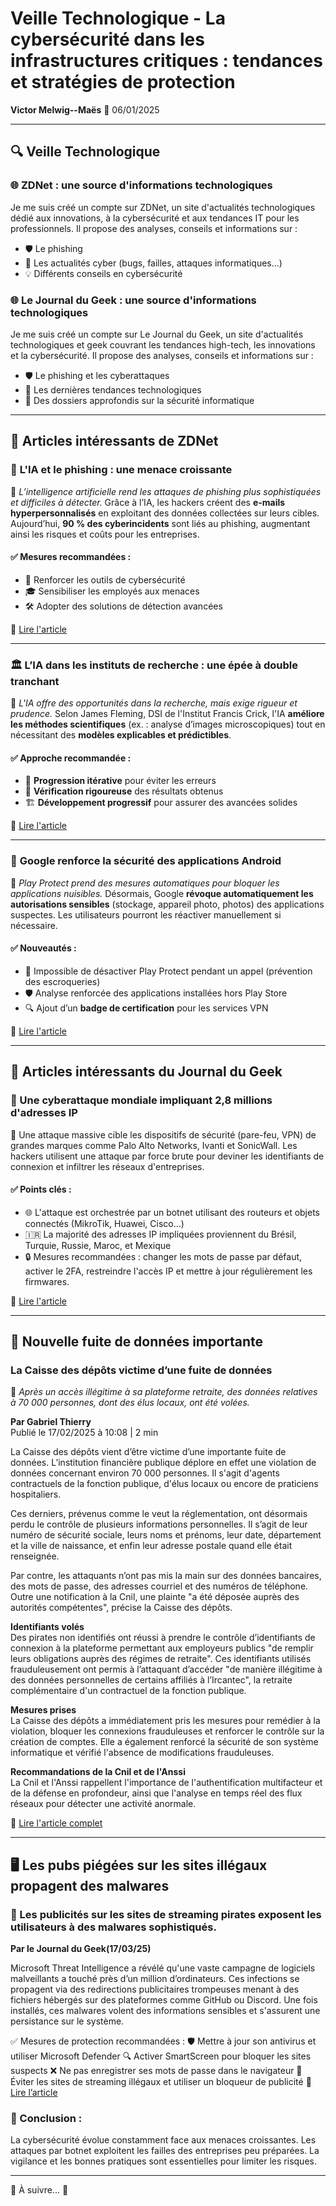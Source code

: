 # Veille Technologique - La cybersécurité dans les infrastructures critiques : tendances et stratégies de protection

**Victor Melwig--Maës** 📅 06/01/2025

---

## 🔍 Veille Technologique

### 🌐 ZDNet : une source d'informations technologiques

Je me suis créé un compte sur ZDNet, un site d'actualités technologiques dédié aux innovations, à la cybersécurité et aux tendances IT pour les professionnels. Il propose des analyses, conseils et informations sur :

- 🛡️ Le phishing
- 📰 Les actualités cyber (bugs, failles, attaques informatiques...)
- 💡 Différents conseils en cybersécurité

### 🌐 Le Journal du Geek : une source d'informations technologiques

Je me suis créé un compte sur Le Journal du Geek, un site d'actualités technologiques et geek couvrant les tendances high-tech, les innovations et la cybersécurité. Il propose des analyses, conseils et informations sur :

- 🛡️ Le phishing et les cyberattaques
- 📰 Les dernières tendances technologiques
- 📝 Des dossiers approfondis sur la sécurité informatique

---

## 📌 Articles intéressants de ZDNet

### 🤖 **L'IA et le phishing : une menace croissante**
📌 *L’intelligence artificielle rend les attaques de phishing plus sophistiquées et difficiles à détecter.* Grâce à l’IA, les hackers créent des **e-mails hyperpersonnalisés** en exploitant des données collectées sur leurs cibles. Aujourd’hui, **90 % des cyberincidents** sont liés au phishing, augmentant ainsi les risques et coûts pour les entreprises. 

#### ✅ **Mesures recommandées** : 
- 🔐 Renforcer les outils de cybersécurité
- 🎓 Sensibiliser les employés aux menaces
- 🛠️ Adopter des solutions de détection avancées

🔗 [Lire l'article](https://www.zdnet.fr/actualites/lia-rend-le-phishing-plus-redoutable-que-jamais-une-nouvelle-menace-pour-les-entreprises-403837.htm)

---

### 🏛️ **L’IA dans les instituts de recherche : une épée à double tranchant**
📌 *L'IA offre des opportunités dans la recherche, mais exige rigueur et prudence.* Selon James Fleming, DSI de l'Institut Francis Crick, l'IA **améliore les méthodes scientifiques** (ex. : analyse d’images microscopiques) tout en nécessitant des **modèles explicables et prédictibles**. 

#### ✅ **Approche recommandée** :
- 🚀 **Progression itérative** pour éviter les erreurs
- 🔎 **Vérification rigoureuse** des résultats obtenus
- 🏗️ **Développement progressif** pour assurer des avancées solides

🔗 [Lire l'article](https://www.zdnet.fr/actualites/lia-dans-les-instituts-de-recherche-est-une-arme-a-double-tranchant-voici-comment-eviter-les-risques-404216.htm?utm_campaign=NL_Zdnet_10012025&utm_content=10012025&utm_medium=email&utm_source=EMAIL&rwid=623A463B9D1B93D0AB16B6A4FE9F1BF398917405255DD759DEF646F7C0D84C6F)

---

### 📱 **Google renforce la sécurité des applications Android**
📌 *Play Protect prend des mesures automatiques pour bloquer les applications nuisibles.* Désormais, Google **révoque automatiquement les autorisations sensibles** (stockage, appareil photo, photos) des applications suspectes. Les utilisateurs pourront les réactiver manuellement si nécessaire. 

#### ✅ **Nouveautés :**
- 🚫 Impossible de désactiver Play Protect pendant un appel (prévention des escroqueries)
- 🛡️ Analyse renforcée des applications installées hors Play Store
- 🔍 Ajout d’un **badge de certification** pour les services VPN

🔗 [Lire l'article](https://www.zdnet.fr/actualites/google-supprime-automatiquement-les-autorisations-pour-les-applications-nuisibles-405375.htm)

---

## 📌 Articles intéressants du Journal du Geek

### 🚀 Une cyberattaque mondiale impliquant 2,8 millions d'adresses IP

📀 Une attaque massive cible les dispositifs de sécurité (pare-feu, VPN) de grandes marques comme Palo Alto Networks, Ivanti et SonicWall. Les hackers utilisent une attaque par force brute pour deviner les identifiants de connexion et infiltrer les réseaux d'entreprises.

#### ✅ Points clés :

- 🌐 L'attaque est orchestrée par un botnet utilisant des routeurs et objets connectés (MikroTik, Huawei, Cisco...)
- 🇮🇷 La majorité des adresses IP impliquées proviennent du Brésil, Turquie, Russie, Maroc, et Mexique
- 🔒 Mesures recommandées : changer les mots de passe par défaut, activer le 2FA, restreindre l'accès IP et mettre à jour régulièrement les firmwares.

🔗 [Lire l'article](#)

---

## 📌 Nouvelle fuite de données importante

### La Caisse des dépôts victime d’une fuite de données
📌 *Après un accès illégitime à sa plateforme retraite, des données relatives à 70 000 personnes, dont des élus locaux, ont été volées.*

**Par Gabriel Thierry**  
Publié le 17/02/2025 à 10:08 | 2 min

La Caisse des dépôts vient d’être victime d’une importante fuite de données. L’institution financière publique déplore en effet une violation de données concernant environ 70 000 personnes. Il s'agit d'agents contractuels de la fonction publique, d'élus locaux ou encore de praticiens hospitaliers.

Ces derniers, prévenus comme le veut la réglementation, ont désormais perdu le contrôle de plusieurs informations personnelles. Il s’agit de leur numéro de sécurité sociale, leurs noms et prénoms, leur date, département et la ville de naissance, et enfin leur adresse postale quand elle était renseignée.

Par contre, les attaquants n’ont pas mis la main sur des données bancaires, des mots de passe, des adresses courriel et des numéros de téléphone. Outre une notification à la Cnil, une plainte "a été déposée auprès des autorités compétentes", précise la Caisse des dépôts.

**Identifiants volés**  
Des pirates non identifiés ont réussi à prendre le contrôle d’identifiants de connexion à la plateforme permettant aux employeurs publics "de remplir leurs obligations auprès des régimes de retraite". Ces identifiants utilisés frauduleusement ont permis à l’attaquant d’accéder "de manière illégitime à des données personnelles de certains affiliés à l’Ircantec", la retraite complémentaire d'un contractuel de la fonction publique.

**Mesures prises**  
La Caisse des dépôts a immédiatement pris les mesures pour remédier à la violation, bloquer les connexions frauduleuses et renforcer le contrôle sur la création de comptes. Elle a également renforcé la sécurité de son système informatique et vérifié l'absence de modifications frauduleuses.

**Recommandations de la Cnil et de l'Anssi**  
La Cnil et l'Anssi rappellent l'importance de l'authentification multifacteur et de la défense en profondeur, ainsi que l'analyse en temps réel des flux réseaux pour détecter une activité anormale.

🔗 [Lire l'article complet](#)

---

## 🖥️ Les pubs piégées sur les sites illégaux propagent des malwares
### 📌 Les publicités sur les sites de streaming pirates exposent les utilisateurs à des malwares sophistiqués.
**Par le Journal du Geek(17/03/25)**

Microsoft Threat Intelligence a révélé qu'une vaste campagne de logiciels malveillants a touché près d’un million d’ordinateurs. Ces infections se propagent via des redirections publicitaires trompeuses menant à des fichiers hébergés sur des plateformes comme GitHub ou Discord. Une fois installés, ces malwares volent des informations sensibles et s'assurent une persistance sur le système.

✅ Mesures de protection recommandées :
🛡️ Mettre à jour son antivirus et utiliser Microsoft Defender
🔍 Activer SmartScreen pour bloquer les sites suspects
❌ Ne pas enregistrer ses mots de passe dans le navigateur
🚫 Éviter les sites de streaming illégaux et utiliser un bloqueur de publicité
🔗 [Lire l’article](https://www.journaldugeek.com/2025/03/15/les-pubs-pourries-des-sites-illegaux-menent-a-des-infections-massives/)

### 📀 Conclusion : 

La cybersécurité évolue constamment face aux menaces croissantes. Les attaques par botnet exploitent les failles des entreprises peu préparées. La vigilance et les bonnes pratiques sont essentielles pour limiter les risques.

---

🔎 À suivre... 🚀




